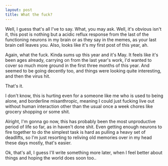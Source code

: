```yaml
---
layout: post
title: What the fuck?
---
```

Well, I guess that's all I've to say. What, you may ask. Well, it's obvious isn't it, this post is nothing but a acidic reflux response from the last of the functioning neurons in my brain or as they say in the memes, as your last brain cell leaves you. Also, looks like it's my first post of this year, ah. 

Again, what the fuck. Kinda sums up this year and it's May. It feels like it's been ages already, carrying on from the last year's work, I'd wanted to cover so much more ground in the first three months of this year. And seemed to be going decently too, and things were looking quite interesting, and then the virus hit. 

That's it.

I don't know, this is hurting even for a someone like me who is used to being alone, and borderline misanthropic, meaning I could just fucking live out without human interaction other than the usual once a week chores like grocery shopping or some shit. 

Alright, I'm gonna go now, this has probably been the most unproductive period of life so far, as in haven't done shit. Even getting enough neurons to fire together to do the simplest task is hard as pulling a heavy set of deadlifts, so I'm just resorting to reliving old memories over in my head these days mostly, that's easier. 

Ok, that's all, I guess I'll write something more later, when I feel better about things and hoping the world does soon too..


